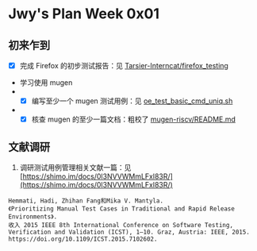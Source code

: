 # Jwy's Plan Week 0x01

## 初来乍到

- [x] 完成 Firefox 的初步测试报告：见 [Tarsier-Interncat/firefox_testing](https://github.com/jwyjohn/Tarsier-Interncat/tree/main/firefox_testing)
- 学习使用 mugen
- - [x] 编写至少一个 mugen 测试用例：见 [oe_test_basic_cmd_uniq.sh](https://github.com/jwyjohn/mugen-riscv/blob/riscv/testcases/embedded-test/os_basic_tests/oe_test_basic_cmd_uniq/oe_test_basic_cmd_uniq.sh)
- - [x] 核查 mugen 的至少一篇文档：粗校了 [mugen-riscv/README.md](https://github.com/jwyjohn/mugen-riscv/blob/riscv/README.md)

## 文献调研

1. 调研测试用例管理相关文献一篇：见 [https://shimo.im/docs/0l3NVVWMmLFxl83R/](https://shimo.im/docs/0l3NVVWMmLFxl83R/)

```
Hemmati, Hadi, Zhihan Fang和Mika V. Mantyla. 
《Prioritizing Manual Test Cases in Traditional and Rapid Release Environments》. 
收入 2015 IEEE 8th International Conference on Software Testing, Verification and Validation (ICST), 1–10. Graz, Austria: IEEE, 2015. 
https://doi.org/10.1109/ICST.2015.7102602.
```
